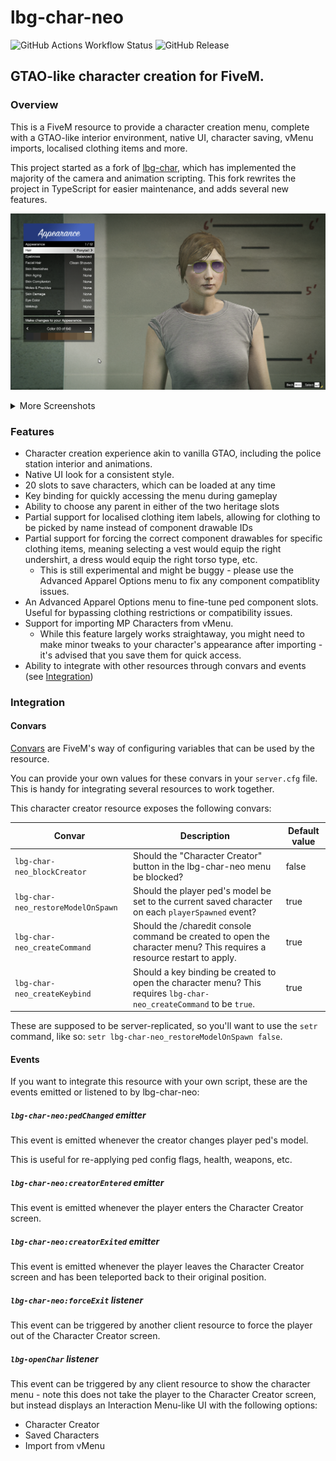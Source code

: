 # lbg-char-neo
![GitHub Actions Workflow Status](https://img.shields.io/github/actions/workflow/status/tomezpl/lbg-char-neo/build.yml?branch=develop)
![GitHub Release](https://img.shields.io/github/v/release/tomezpl/lbg-char-neo?include_prereleases)

## GTAO-like character creation for FiveM.
### Overview
This is a FiveM resource to provide a character creation menu, complete with a GTAO-like interior environment, native UI, character saving, vMenu imports, localised clothing items and more.

This project started as a fork of [lbg-char](https://github.com/lambits/lbg-char), which has implemented the majority of the camera and animation scripting. This fork rewrites the project in TypeScript for easier maintenance, and adds several new features.

![image](/docs/hair_screenshot.png)

<details>
<summary>More Screenshots</summary>

![image](/docs/clothes_screenshot.png)

![image](/docs/vmenu_import_screenshot.png)

![image](/docs/advanced1_screenshot.png)

![image](/docs/advanced2_screenshot.png)
</details>

### Features
- Character creation experience akin to vanilla GTAO, including the police station interior and animations.
- Native UI look for a consistent style.
- 20 slots to save characters, which can be loaded at any time
- Key binding for quickly accessing the menu during gameplay
- Ability to choose any parent in either of the two heritage slots
- Partial support for localised clothing item labels, allowing for clothing to be picked by name instead of component drawable IDs
- Partial support for forcing the correct component drawables for specific clothing items, meaning selecting a vest would equip the right undershirt, a dress would equip the right torso type, etc.
  - This is still experimental and might be buggy - please use the Advanced Apparel Options menu to fix any component compatiblity issues.
- An Advanced Apparel Options menu to fine-tune ped component slots. Useful for bypassing clothing restrictions or compatibility issues.
- Support for importing MP Characters from vMenu.
  - While this feature largely works straightaway, you might need to make minor tweaks to your character's appearance after importing - it's advised that you save them for quick access.
- Ability to integrate with other resources through convars and events (see [Integration](#integration))

### Integration
#### Convars
[Convars](https://docs.fivem.net/docs/scripting-reference/convars/) are FiveM's way of configuring variables that can be used by the resource.

You can provide your own values for these convars in your `server.cfg` file. This is handy for integrating several resources to work together.

This character creator resource exposes the following convars:

| Convar | Description | Default value |
| --- | --- | --- |
| `lbg-char-neo_blockCreator` | Should the "Character Creator" button in the lbg-char-neo menu be blocked? | false |
| `lbg-char-neo_restoreModelOnSpawn` | Should the player ped's model be set to the current saved character on each `playerSpawned` event? | true | 
| `lbg-char-neo_createCommand` | Should the /charedit console command be created to open the character menu? This requires a resource restart to apply. | true |
| `lbg-char-neo_createKeybind` | Should a key binding be created to open the character menu? This requires `lbg-char-neo_createCommand` to be `true`. | true |

These are supposed to be server-replicated, so you'll want to use the `setr` command, like so: `setr lbg-char-neo_restoreModelOnSpawn false`.

#### Events
If you want to integrate this resource with your own script, these are the events emitted or listened to by lbg-char-neo:

##### `lbg-char-neo:pedChanged` emitter
This event is emitted whenever the creator changes player ped's model.

This is useful for re-applying ped config flags, health, weapons, etc.

##### `lbg-char-neo:creatorEntered` emitter
This event is emitted whenever the player enters the Character Creator screen.

##### `lbg-char-neo:creatorExited` emitter
This event is emitted whenever the player leaves the Character Creator screen and has been teleported back to their original position.

##### `lbg-char-neo:forceExit` listener
This event can be triggered by another client resource to force the player out of the Character Creator screen.

##### `lbg-openChar` listener
This event can be triggered by any client resource to show the character menu - note this does not take the player to the Character Creator screen, but instead displays an Interaction Menu-like UI with the following options:

- Character Creator
- Saved Characters
- Import from vMenu